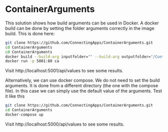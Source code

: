 # ContainerArguments

This solution shows how build arguments can be used in Docker. A docker build can be done by setting the folder arguments correctly in the image build. This is done here:

```bash
git clone https://github.com/ConnectingApps/ContainerArguments.git
cd ContainerArguments
cd ContainerArguments
docker build --build-arg inputfolder="" --build-arg outputfolder="/ContainerArguments/" -t ca .
docker run -p 5001:80 ca
```
Visit http://localhost:5001/api/values to see some results.

Alternatively, we can use docker compose. We do not need to set the build arguments. It is done from a different directory (the one with the compose file). In this case we can simply use the default value of the arguments. Test it like this

```bash
git clone https://github.com/ConnectingApps/ContainerArguments.git
cd ContainerArguments
docker-compose up
```
Visit http://localhost:5000/api/values to see some results.

